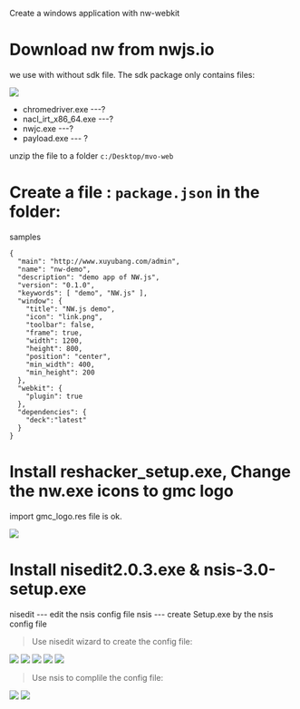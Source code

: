 Create a windows application with nw-webkit 


# Download nw from nwjs.io

we use with without sdk file. The sdk package only contains files:

![](http://newimg.globalmarket.com/group0/d6/6f/19d1dfc76be442d2e3a573981e1e.png)

- chromedriver.exe ---?
- nacl_irt_x86_64.exe ---?
- nwjc.exe ---?
- payload.exe --- ?

unzip the file to a folder `c:/Desktop/mvo-web`


# Create a file : `package.json` in the folder:

samples 

```
{
  "main": "http://www.xuyubang.com/admin",
  "name": "nw-demo",
  "description": "demo app of NW.js",
  "version": "0.1.0",
  "keywords": [ "demo", "NW.js" ],
  "window": {
    "title": "NW.js demo",
    "icon": "link.png",
    "toolbar": false,
    "frame": true,
    "width": 1200,
    "height": 800,
    "position": "center",
    "min_width": 400,
    "min_height": 200
  },
  "webkit": {
    "plugin": true
  },
  "dependencies": {
    "deck":"latest"
  }
}
```

# Install reshacker_setup.exe, Change the nw.exe icons to gmc logo 

import gmc_logo.res file is ok.

![](http://newimg.globalmarket.com/group0/9f/2f/bb7555abb1fa8844a62c0ed455dd.png)

# Install nisedit2.0.3.exe & nsis-3.0-setup.exe

nisedit --- edit the nsis config file 
nsis    --- create Setup.exe by the nsis config file

> Use nisedit wizard to create the config file:

![](http://newimg.globalmarket.com/group0/ca/4e/d0f9c4b72226fe5d120d0099baff.png)
![](http://newimg.globalmarket.com/group0/48/a8/971599cf0ca9b7de5df2171ca9cd.png)
![](http://newimg.globalmarket.com/group0/39/70/268b5bc2094514d570a9ed24563a.png)
![](http://newimg.globalmarket.com/group0/a8/70/f6331f2521e0837d31446c6b1041.png)
![](http://newimg.globalmarket.com/group0/ec/fa/1d48c40b4a6623d558afdbdbbe97.png)

> Use nsis to complile the config file:

![](http://newimg.globalmarket.com/group0/91/6b/826235b63604acd74c1d8bc2c07b.png)
![](http://newimg.globalmarket.com/group0/15/d9/c4030a440e29852cd70f303ae3a7.png)
